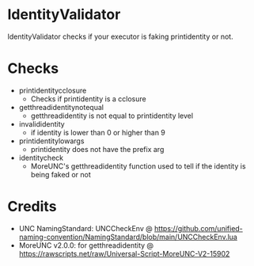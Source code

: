 # IdentityValidator
IdentityValidator checks if your executor is faking printidentity or not.

# Checks
- printidentitycclosure
    - Checks if printidentity is a cclosure
- getthreadidentitynotequal
    - getthreadidentity is not equal to printidentity level
- invalididentity
    - if identity is lower than 0 or higher than 9
- printidentitylowargs
    - printidentity does not have the prefix arg
- identitycheck
    - MoreUNC's getthreadidentity function used to tell if the identity is being faked or not

# Credits
- UNC NamingStandard: UNCCheckEnv @ https://github.com/unified-naming-convention/NamingStandard/blob/main/UNCCheckEnv.lua
- MoreUNC v2.0.0: for getthreadidentity @ https://rawscripts.net/raw/Universal-Script-MoreUNC-V2-15902
